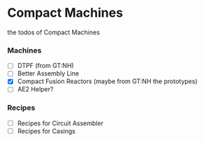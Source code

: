 # Compact Machines
the todos of Compact Machines

### Machines
- [ ] DTPF (from GT:NH)
- [ ] Better Assembly Line
- [X] Compact Fusion Reactors (maybe from GT:NH the prototypes)
- [ ] AE2 Helper?

### Recipes
- [ ] Recipes for Circuit Assembler
- [ ] Recipes for Casings